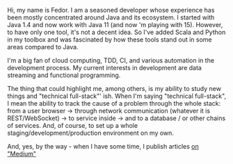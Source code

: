Hi, my name is Fedor. I am a seasoned developer whose experience has been mostly concentrated around Java and its ecosystem. I started with Java 1.4 and now work with Java 11 (and now 'm playing with 15). However, to have only one tool, it's not a decent idea. So I've added Scala and Python in my toolbox and was fascinated by how these tools stand out in some areas compared to Java.

I'm a big fan of cloud computing, TDD, CI, and various automation in the development process. My current interests in development are data streaming and functional programming.

The thing that could highlight me, among others, is my ability to study new things and "technical full-stack"' ish. 
When I'm saying "technical full-stack",  I mean the ability to track the cause of a problem through the whole stack: from a user browser -> through network communication (whatever it is REST/WebSocket) -> to service inside -> and to a database / or other chains of services. 
And, of course, to set up a whole staging/development/production environment on my own.

And, yes, by the way - when I have some time, I publish  articles  [on "Medium"](https://fedor-malyshkin.medium.com/)